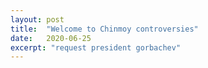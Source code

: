 ```yaml
---
layout: post
title:  "Welcome to Chinmoy controversies"
date:   2020-06-25
excerpt: "request president gorbachev"
---
```


